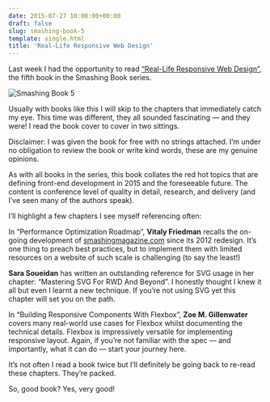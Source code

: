 ```yaml
---
date: 2015-07-27 10:00:00+00:00
draft: false
slug: smashing-book-5
template: single.html
title: 'Real-Life Responsive Web Design'
---
```


Last week I had the opportunity to read [“Real-Life Responsive Web Design”](http://www.smashingmagazine.com/2015/07/finally-smashing-book-5-is-here-and-its-hot-like-smoking-barrels/), the fifth book in the Smashing Book series.

<p class="b-post__image"><img src="/images/blog/smashing-book-5.png" alt="Smashing Book 5"></p>

Usually with books like this I will skip to the chapters that immediately catch my eye. This time was different, they all sounded fascinating — and they were! I read the book cover to cover in two sittings.

<p class="p--light p--small">Disclaimer: I was given the book for free with no strings attached. I’m under no obligation to review the book or write kind words, these are my genuine opinions.</p>

As with all books in the series, this book collates the red hot topics that are defining front-end development in 2015 and the foreseeable future. The content is conference level of quality in detail, research, and delivery (and I’ve seen many of the authors speak).

I’ll highlight a few chapters I see myself referencing often:

In “Performance Optimization Roadmap”, **Vitaly Friedman** recalls the on-going development of [smashingmagazine.com](http://www.smashingmagazine.com/) since its 2012 redesign. It’s one thing to preach best practices, but to implement them with limited resources on a website of such scale is challenging (to say the least!)

**Sara Soueidan** has written an outstanding reference for SVG usage in her chapter: “Mastering SVG For RWD And Beyond”. I honestly thought I knew it all but even I learnt a new technique. If you’re not using SVG yet this chapter will set you on the path.

In “Building Responsive Components With Flexbox”, **Zoe M. Gillenwater** covers many real-world use cases for Flexbox whilst documenting the technical details. Flexbox is impressively versatile for implementing responsive layout. Again, if you’re not familiar with the spec — and importantly, what it can do — start your journey here.

It’s not often I read a book twice but I’ll definitely be going back to re-read these chapters. They’re packed.

So, good book? Yes, very good!
